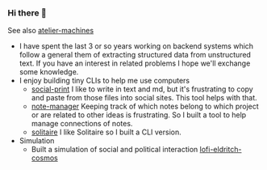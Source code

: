 ### Hi there 👋

See also [atelier-machines](https://ateliermachines.com)

- I have spent the last 3 or so years working on backend systems which follow a general them of
  extracting structured data from unstructured text. If you have an interest in related problems I hope
  we'll exchange some knowledge.
- I enjoy building tiny CLIs to help me use computers 
  - [social-print](https://github.com/joedaws/social-print) I like to write in text and md, but it's frustrating to copy and paste from those files into
    social sites. This tool helps with that.
  - [note-manager](https://github.com/joedaws/note-manager) Keeping track of which notes belong to which project or are related to other ideas
    is frustrating. So I built a tool to help manage connections of notes.
  - [solitaire](https://github.com/joedaws/solitaire) I like Solitaire so I built a CLI version.
- Simulation
  - Built a simulation of social and political interaction [lofi-eldritch-cosmos](https://github.com/joedaws/lofi-eldritch-cosmos)

<!--
**joedaws/joedaws** is a ✨ _special_ ✨ repository because its `README.md` (this file) appears on your GitHub profile.

Here are some ideas to get you started:



- 📫 How to reach me: ...
- 😄 Pronouns: ...
- ⚡ Fun fact: ...
-->
